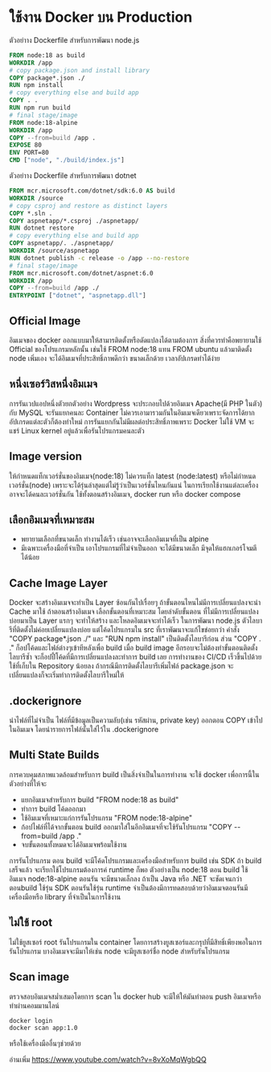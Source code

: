 # ใช้งาน Docker บน Production

ตัวอย่าาง Dockerfile สำหรับการพัฒนา node.js
``` dockerfile
FROM node:18 as build
WORKDIR /app
# copy package.json and install library
COPY package*.json ./
RUN npm install
# copy everything else and build app
COPY . .
RUN npm run build
# final stage/image
FROM node:18-alpine
WORKDIR /app
COPY --from=build /app .
EXPOSE 80
ENV PORT=80
CMD ["node", "./build/index.js"]
```

ตัวอย่าาง Dockerfile สำหรับการพัฒนา dotnet
``` dockerfile
FROM mcr.microsoft.com/dotnet/sdk:6.0 AS build
WORKDIR /source
# copy csproj and restore as distinct layers
COPY *.sln .
COPY aspnetapp/*.csproj ./aspnetapp/
RUN dotnet restore
# copy everything else and build app
COPY aspnetapp/. ./aspnetapp/
WORKDIR /source/aspnetapp
RUN dotnet publish -c release -o /app --no-restore
# final stage/image
FROM mcr.microsoft.com/dotnet/aspnet:6.0
WORKDIR /app
COPY --from=build /app ./
ENTRYPOINT ["dotnet", "aspnetapp.dll"]
```


## Official Image
อิมเมจของ docker ออกแบบมาให้สามารติดตั้งหรือดัดแปลงได้ตามต้องการ สิ่งที่ควรทำคือพยายามใช้ Official ของโปรแกรมหลักนั้น เช่นใช้ FROM node:18 แทน FROM ubuntu แล้วมาติดตั้ง node เพิ่มเอง จะได้อิมเมจที่ประสิทธิ์ภาพดีกว่า ขนาดเล็กด้วย เวลาอัปเกรดทำได้ง่าย

## หนึ่งเซอร์วิสหนึ่งอิมเมจ
การรันเวปแอปหนึ่งตัวยกตัวอย่าง Wordpress จะประกอบไปด้วยอิมเมจ Apache(มี PHP ในตัว) กับ MySQL จะรันแยกคนละ Container ไม่ควรเอามารวมกันในอิมเมจเดียวเพราะจัดการได้ยาก อัปเกรดแต่ละตัวก็ต้องทำใหม่ การรันแยกกันไม่มีผลต่อประสิทธิ์ภาพเพราะ Docker ไม่ใช้ VM จะแชร์ Linux kernel อยู่แล้วเพื่อรันโปรแกรมคนละตัว

## Image version
ให้กำหนดแท็กเวอร์ชั่นของอิมเมจ(node:18) ไม่ควรแท็ก latest (node:latest) หรือไม่กำหนดเวอร์ชั่น(node) เพราะจะได้รุ่นล่าสุดแต่ไม่รู้ว่าเป็นเวอร์ชั่นไหนกันแน่ ในการเรียกใช้งานแต่ละเครื่องอาจจะได้คนละเวอร์ชั่นกัน ใช้ทั้งตอนสร้างอิมเมจ,  docker run หรือ docker compose

## เลือกอิมเมจที่เหมาะสม
- พยายามเลือกที่ขนาดเล็ก ทำงานได้เร็ว เช่นอาจจะเลือกอิมเมจที่เป็น alpine
- มีเฉพาะเครื่องมือที่จำเป็น เอาโปรแกรมที่ไม่จำเป็นออก จะได้มีขนาดเล็ก มีจุดให้แฮกเกอร์โจมตีได้น้อย

## Cache Image Layer
Docker จะสร้างอิมเมจจะทำเป็น Layer ซ้อนกันไปเรื่อยๆ ถ้าขั้นตอนไหนไม่มีการเปลี่ยนแปลงจะนำ Cache มาใช้ ถ้าตอนสร้างอิมเมจ เลือกขั้นตอนที่เหมาะสม โดยลำดับขั้นตอน ที่ไม่มีการเปลี่ยนแปลงบ่อยมาเป็น Layer แรกๆ จะทำให้สร้าง และโหลดอิมเมจจะทำได้เร็ว ในการพัฒนา node.js ตัวไลบารีที่ติดตั้งไม่ค่อยเปลี่ยนแปลงบ่อย แต่โค้ดโปรแกรมใน src ที่เราพัฒนาจะแก้ไขข่อยกว่า 
คำสั่ง "COPY package*.json ./" และ "RUN npm install" เป็นติดตั้งไลบารีก่อน ส่วน "COPY . ." ก็อปโค้ดและไฟล์ต่างๆเข้าทีหลังเพื่อ build 
เมื่อ build image อีกรอบจะไม่ต้องทำขั้นตอนติดตั้งไลบารีซ้ำ จะก็อปปี้โค้ดที่มีการเปลี่ยนแปลงละทำการ build เลย การทำงานของ CI/CD เร็วขึ้นไปด้วย ใช้ที่เก็บใน Repository น้อยลง ถ้ากรณีมีการติดตั้งไลบารีเพิ่มไฟล์ package.json จะเปลี่ยนแปลงก็จะเริ่มทำการติดตั้งไลบารีใหม่ให้

## .dockerignore
นำไฟล์ที่ไม่จำเป็น ไฟล์ที่มีข้อมูลเป็นความลับ(เช่น รหัสผ่าน, private key) ออกตอน COPY เข้าไปในอิมเมจ โดยนำรายการไฟล์นั้นใส่ไว้ใน .dockerignore 

## Multi State Builds
การควบคุมสภาพแวดล้อมสำหรับการ build เป็นสิ่งจำเป็นในการทำงาน จะใช้ docker เพื่อการนี้ในตัวอย่างที่ให้จะ 
- แยกอิมเมจสำหรับการ build "FROM node:18 as build"
- ทำการ build โค้ดออกมา
- ใช้อิมเมจที่เหมาะแก่การรันโปรแกรม "FROM node:18-alpine"
- ก้อปไฟล์ที่ได้จากขั้นตอน build ออกมาใส่ในอีกอิมเมจที่จะใช้รันโปรแกรม "COPY --from=build /app ."
- จบขั้นตอนทั้งหมดจะได้อิมเมจพร้อมใช้งาน

การรันโปรแกรม ตอน build จะมีโค้ดโปรแกรมและเครื่องมือสำหรับการ build เช่น SDK ถ้า build เสร็จแล้ว จะเรียกใช้โปรแกรมต้องการค่ runtime ก็พอ 
ตัวอย่างเป็น node:18 ตอน build  ใช้อิมเมจ node:18-alpine ตอนรัน จะมีขนาดเล็กลง ถ้าเป็น Java หรือ .NET จะชัดเจนกว่าตอนbuild ใช้รุ่น SDK ตอนรันใช้รุ่น runtime จำเป็นต้องมีการทดสอบด้วยว่าอิมเมจตอนรันมีเครื่องมือหรือ library ที่จำเป็นในการใช้งาน

## ไม่ใช้ root
ไม่ใช้ยูสเซอร์ root รันโปรแกรมใน container โดยการสร้างยูสเซอร์และกรุปที่มีสิทธิ์เพียงพอในการรันโปรแกรม บางอิมเมจจะมีมาให้เช่น node จะมียูสเซอร์ชื่อ node สำหรับรันโปรแกรม


## Scan image
ตรวจสอบอิมเมจสม่ำเสมอโดยการ scan ใน docker hub จะมีให้ให้มันทำตอน push อิมเมจหรือทำผ่านคอมมานไลน์

``` bash
docker login
docker scan app:1.0
```
หรือใช้เครื่องมืออื่นๆช่วยด้วย




อ่านเพิ่ม
https://www.youtube.com/watch?v=8vXoMqWgbQQ